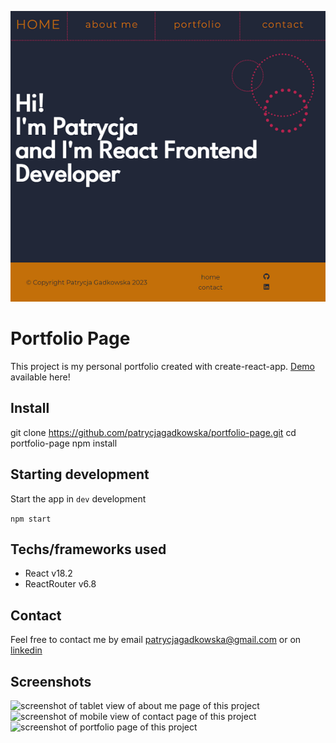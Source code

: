 <p align="center"><img alt="screenshot of main page of the project" src="/src/assets/portfolio-project.png"></p>

# Portfolio Page

This project is my personal portfolio created with create-react-app. <a href="https://patrycjagadkowska.netlify.app">Demo</a> available here!

## Install 
git clone https://github.com/patrycjagadkowska/portfolio-page.git
cd portfolio-page
npm install

## Starting development

Start the app in ```dev``` development

```npm start```

## Techs/frameworks used

- React v18.2
- ReactRouter v6.8

## Contact

Feel free to contact me by email <a href="mailto:patrycjagadkowska@gmail.com">patrycjagadkowska@gmail.com</a> or on <a href="https://www.linkedin.com/in/patrycja-gadkowska-600b34154/">linkedin</a>

## Screenshots

<img alt="screenshot of tablet view of about me page of this project" src="/src/assets/readme-about.png">
<img alt="screenshot of mobile view of contact page of this project" src="/src/assets/readme-contact.png">
<img alt="screenshot of portfolio page of this project" src="/src/assets/readme-portfolio.png">
